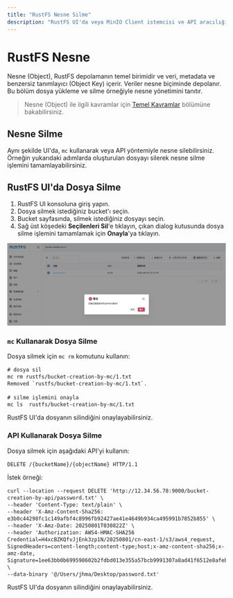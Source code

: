 ```yaml
---
title: "RustFS Nesne Silme"
description: "RustFS UI'da veya MinIO Client istemcisi ve API aracılığıyla nesne silebilirsiniz."
---
```


# RustFS Nesne

Nesne (Object), RustFS depolamanın temel birimidir ve veri, metadata ve benzersiz tanımlayıcı (Object Key) içerir. Veriler nesne biçiminde depolanır. Bu bölüm dosya yükleme ve silme örneğiyle nesne yönetimini tanıtır.

> Nesne (Object) ile ilgili kavramlar için [Temel Kavramlar](../../concepts/glossary.md) bölümüne bakabilirsiniz.

## Nesne Silme

Aynı şekilde UI'da, `mc` kullanarak veya API yöntemiyle nesne silebilirsiniz. Örneğin yukarıdaki adımlarda oluşturulan dosyayı silerek nesne silme işlemini tamamlayabilirsiniz.

## RustFS UI'da Dosya Silme

1. RustFS UI konsoluna giriş yapın.
1. Dosya silmek istediğiniz bucket'ı seçin.
1. Bucket sayfasında, silmek istediğiniz dosyayı seçin.
1. Sağ üst köşedeki **Seçilenleri Sil**'e tıklayın, çıkan dialog kutusunda dosya silme işlemini tamamlamak için **Onayla**'ya tıklayın.

![object deletion from ui](images/delete_file_from_ui.png)

### `mc` Kullanarak Dosya Silme

Dosya silmek için `mc rm` komutunu kullanın:

```
# dosya sil
mc rm rustfs/bucket-creation-by-mc/1.txt
Removed `rustfs/bucket-creation-by-mc/1.txt`.

# silme işlemini onayla
mc ls  rustfs/bucket-creation-by-mc/1.txt
```

RustFS UI'da dosyanın silindiğini onaylayabilirsiniz.

### API Kullanarak Dosya Silme

Dosya silmek için aşağıdaki API'yi kullanın:

```
DELETE /{bucketName}/{objectName} HTTP/1.1
```

İstek örneği:

```
curl --location --request DELETE 'http://12.34.56.78:9000/bucket-creation-by-api/password.txt' \
--header 'Content-Type: text/plain' \
--header 'X-Amz-Content-Sha256: e3b0c44298fc1c149afbf4c8996fb92427ae41e4649b934ca495991b7852b855' \
--header 'X-Amz-Date: 20250801T030822Z' \
--header 'Authorization: AWS4-HMAC-SHA256 Credential=H4xcBZKQfvJjEnk3zp1N/20250801/cn-east-1/s3/aws4_request, SignedHeaders=content-length;content-type;host;x-amz-content-sha256;x-amz-date, Signature=1ee63bb0b699598602b2fdbd013e355a57bcb9991307a8ad41f6512e8afebf3a' \
--data-binary '@/Users/jhma/Desktop/password.txt'
```

RustFS UI'da dosyanın silindiğini onaylayabilirsiniz.